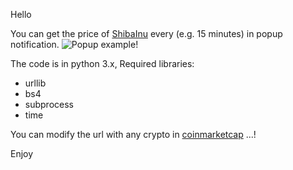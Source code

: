 ﻿Hello

You can get the price of [ShibaInu](https://coinmarketcap.com/currencies/shiba-inu/) every (e.g. 15 minutes) in popup notification.
![Popup example!](https://ubuntuhandbook.org/wp-content/uploads/2016/05/notify-bubble-example.jpg)

The code is in python 3.x, 
Required libraries:
- urllib
- bs4
- subprocess
- time

You can modify the url with any crypto in [coinmarketcap](coinmarketcap.com) ...!

Enjoy
